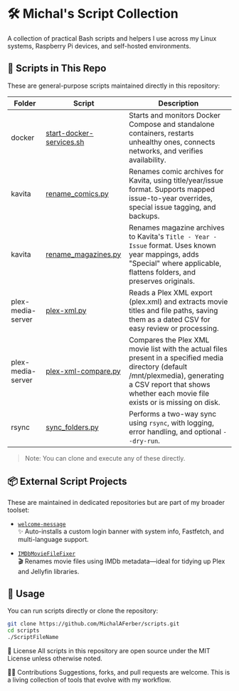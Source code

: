 # 🛠 Michal's Script Collection

A collection of practical Bash scripts and helpers I use across my Linux systems, Raspberry Pi devices, and self-hosted environments.

## 📂 Scripts in This Repo

These are general-purpose scripts maintained directly in this repository:

| Folder              | Script              | Description                                                       |
|---------------------|---------------------|-------------------------------------------------------------------|
| docker | [start-docker-services.sh](docker/start-docker-services.sh) | Starts and monitors Docker Compose and standalone containers, restarts unhealthy ones, connects networks, and verifies availability. |
| kavita | [rename_comics.py](kavita/rename_comics.py) | Renames comic archives for Kavita, using title/year/issue format. Supports mapped issue-to-year overrides, special issue tagging, and backups. |
| kavita | [rename_magazines.py](kavita/rename_magazines.py) | Renames magazine archives to Kavita's `Title - Year - Issue` format. Uses known year mappings, adds "Special" where applicable, flattens folders, and preserves originals. |
| plex-media-server | [plex-xml.py](plex-media-server/plex-xml.py) | Reads a Plex XML export (plex.xml) and extracts movie titles and file paths, saving them as a dated CSV for easy review or processing. |
| plex-media-server | [plex-xml-compare.py](plex-media-server/plex-xml-compare.py) | Compares the Plex XML movie list with the actual files present in a specified media directory (default /mnt/plexmedia), generating a CSV report that shows whether each movie file exists or is missing on disk. |
| rsync   | [sync_folders.py](rsync/sync_folders.py) | Performs a two-way sync using `rsync`, with logging, error handling, and optional `--dry-run`. |

> Note: You can clone and execute any of these directly.

## 📦 External Script Projects

These are maintained in dedicated repositories but are part of my broader toolset:

- [`welcome-message`](https://github.com/MichalAFerber/welcome-message)  
  ✨ Auto-installs a custom login banner with system info, Fastfetch, and multi-language support.

- [`IMDbMovieFileFixer`](https://github.com/MichalAFerber/IMDbMovieFileFixer)  
  🎬 Renames movie files using IMDb metadata—ideal for tidying up Plex and Jellyfin libraries.

## 🚀 Usage

You can run scripts directly or clone the repository:

```bash
git clone https://github.com/MichalAFerber/scripts.git
cd scripts
./ScriptFileName
```

🧠 License
All scripts in this repository are open source under the MIT License unless otherwise noted.

🙋‍♂️ Contributions
Suggestions, forks, and pull requests are welcome. This is a living collection of tools that evolve with my workflow.
